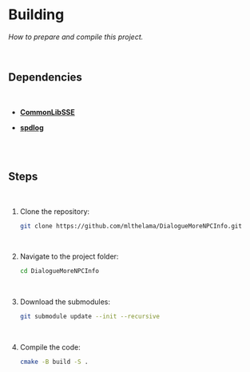
# Building

*How to prepare and compile this project.*

<br>

## Dependencies

<br>

- **[CommonLibSSE]**

- **[spdlog]**

<br>
<br>

## Steps

<br>

1.  Clone the repository:

    ```sh
    git clone https://github.com/mlthelama/DialogueMoreNPCInfo.git
    ```
    
    <br>
    
2.  Navigate to the project folder:

    ```sh
    cd DialogueMoreNPCInfo
    ```
    
    <br>
    
3.  Download the submodules:

    ```sh
    git submodule update --init --recursive
    ```
    
    <br>
    
4.  Compile the code:

    ```sh
    cmake -B build -S .
    ```

<br>


<!----------------------------------------------------------------------------->

[CommonLibSSE]: https://github.com/Ryan-rsm-McKenzie/CommonLibSSE
[spdlog]: https://github.com/gabime/spdlog
